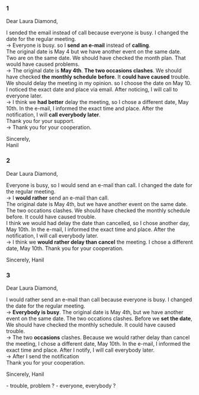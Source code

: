 ### 1
Dear Laura Diamond,
  
I sended the email instead of call because everyone is busy. I changed the date for the regular meeting.  
-> Everyone is busy. so I **send** **an e-mail** instead of **calling**.   
The original date is May 4 but we have another event on the same date. Two are on the same date. We should have checked the month plan. That would have caused problems.  
-> The original date is **May 4th**. **The two occasions clashes**. We should have checked **the monthly schedule** **before**. It **could have caused** trouble.  
We should delay the meeting in my opinion. so I choose the date on May 10. I noticed the exact date and place via email. After noticing, I will call to everyone later.  
-> I think we **had better** delay the meeting, so I chose a different date, May 10th. In the e-mail, I informed the exact time and place. After the notification, I will **call everybody later**.  
Thank you for your support.  
-> Thank you for your cooperation.  
  
Sincerely,  
Hanil  
    
### 2
Dear Laura Diamond,  
  
Everyone is busy, so I would send an e-mail than call. I changed the date for the regular meeting.  
-> I **would rather** send an e-mail than call.  
The original date is May 4th, but we have another event on the same date. The two occations clashes. We should have checked the monthly schedule before. It could have caused trouble.  
I think we would had delay the date than cancelled, so I chose another day, May 10th. In the e-mail, I informed the exact time and place. After the notification, I will call everybody later.  
-> I think we **would rather delay than cancel** the meeting. I chose a different date, May 10th.
Thank you for your cooperation.  
  
Sincerely, Hanil  
   
### 3
Dear Laura Diamond,  
  
I would rather send an e-mail than call because everyone is busy. I changed the date for the regular meeting.  
-> **Everybody is busy**.
The original date is May 4th, but we have another event on the same date. The two occations clashes. Before we **set the date**, We should have checked the monthly schedule. It could have caused trouble.  
-> The two **occasions** clashes.
Because we would rather delay than cancel the meeting, I chose a different date, May 10th. In the e-mail, I informed the exact time and place. After I notify, I will call everybody later.  
-> After I send the notification  
Thank you for your cooperation.  
  
Sincerely, Hanil  
</hr>
- trouble, problem ?  
- everyone, everybody ?  
